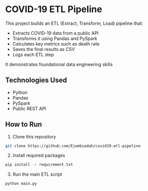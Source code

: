 # COVID-19 ETL Pipeline

This project builds an ETL (Extract, Transform, Load) pipeline that:

- Extracts COVID-19 data from a public API
- Transforms it using Pandas and PySpark
- Calculates key metrics such as death rate
- Saves the final results as CSV
- Logs each ETL step

It demonstrates foundational data engineering skills

## Technologies Used

- Python
- Pandas
- PySpark
- Public REST API


## How to Run

1. Clone this repository
```bash
git clone https://github.com/Ejembiadah/covid19-etl-pipeline
```

2. Install required packages
```bash
pip install -r requirement.txt
```

3. Run the main ETL script
```bash
python main.py
```





